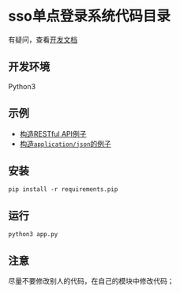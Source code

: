 # sso单点登录系统代码目录

有疑问，查看[开发文档](https://github.com/Svtter/Flask-sso/wiki)

## 开发环境

Python3


## 示例

- [构造RESTful API例子](./example-register.py)
- [构造`application/json`的例子](example-json.py)

## 安装

```
pip install -r requirements.pip
```

## 运行

```
python3 app.py
```

## 注意

尽量不要修改别人的代码，在自己的模块中修改代码；
